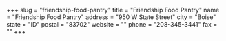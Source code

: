 +++
slug = "friendship-food-pantry"
title = "Friendship Food Pantry"
name = "Friendship Food Pantry"
address = "950 W State Street"
city = "Boise"
state = "ID"
postal = "83702"
website = ""
phone = "208-345-3441"
fax = ""
+++
